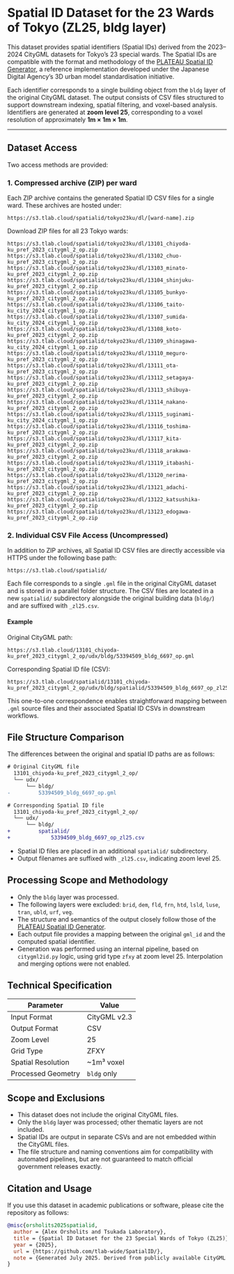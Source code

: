 # Spatial ID Dataset for the 23 Wards of Tokyo (ZL25, bldg layer)

This dataset provides spatial identifiers (Spatial IDs) derived from the 2023–2024 CityGML datasets for Tokyo’s 23 special wards. The Spatial IDs are compatible with the format and methodology of the [PLATEAU Spatial ID Generator](https://github.com/Project-PLATEAU/PLATEAU-generator-for-spatialid), a reference implementation developed under the Japanese Digital Agency’s 3D urban model standardisation initiative.

Each identifier corresponds to a single building object from the `bldg` layer of the original CityGML dataset. The output consists of CSV files structured to support downstream indexing, spatial filtering, and voxel-based analysis. Identifiers are generated at **zoom level 25**, corresponding to a voxel resolution of approximately **1m × 1m × 1m**.

---

## Dataset Access

Two access methods are provided:

### 1. Compressed archive (ZIP) per ward

Each ZIP archive contains the generated Spatial ID CSV files for a single ward. These archives are hosted under:

```text
https://s3.tlab.cloud/spatialid/tokyo23ku/dl/[ward-name].zip
```

Download ZIP files for all 23 Tokyo wards:

```text
https://s3.tlab.cloud/spatialid/tokyo23ku/dl/13101_chiyoda-ku_pref_2023_citygml_2_op.zip
https://s3.tlab.cloud/spatialid/tokyo23ku/dl/13102_chuo-ku_pref_2023_citygml_2_op.zip
https://s3.tlab.cloud/spatialid/tokyo23ku/dl/13103_minato-ku_pref_2023_citygml_2_op.zip
https://s3.tlab.cloud/spatialid/tokyo23ku/dl/13104_shinjuku-ku_pref_2023_citygml_2_op.zip
https://s3.tlab.cloud/spatialid/tokyo23ku/dl/13105_bunkyo-ku_pref_2023_citygml_2_op.zip
https://s3.tlab.cloud/spatialid/tokyo23ku/dl/13106_taito-ku_city_2024_citygml_1_op.zip
https://s3.tlab.cloud/spatialid/tokyo23ku/dl/13107_sumida-ku_city_2024_citygml_1_op.zip
https://s3.tlab.cloud/spatialid/tokyo23ku/dl/13108_koto-ku_pref_2023_citygml_2_op.zip
https://s3.tlab.cloud/spatialid/tokyo23ku/dl/13109_shinagawa-ku_city_2024_citygml_1_op.zip
https://s3.tlab.cloud/spatialid/tokyo23ku/dl/13110_meguro-ku_pref_2023_citygml_2_op.zip
https://s3.tlab.cloud/spatialid/tokyo23ku/dl/13111_ota-ku_pref_2023_citygml_2_op.zip
https://s3.tlab.cloud/spatialid/tokyo23ku/dl/13112_setagaya-ku_pref_2023_citygml_2_op.zip
https://s3.tlab.cloud/spatialid/tokyo23ku/dl/13113_shibuya-ku_pref_2023_citygml_2_op.zip
https://s3.tlab.cloud/spatialid/tokyo23ku/dl/13114_nakano-ku_pref_2023_citygml_2_op.zip
https://s3.tlab.cloud/spatialid/tokyo23ku/dl/13115_suginami-ku_city_2024_citygml_1_op.zip
https://s3.tlab.cloud/spatialid/tokyo23ku/dl/13116_toshima-ku_pref_2023_citygml_2_op.zip
https://s3.tlab.cloud/spatialid/tokyo23ku/dl/13117_kita-ku_pref_2023_citygml_2_op.zip
https://s3.tlab.cloud/spatialid/tokyo23ku/dl/13118_arakawa-ku_pref_2023_citygml_2_op.zip
https://s3.tlab.cloud/spatialid/tokyo23ku/dl/13119_itabashi-ku_pref_2023_citygml_2_op.zip
https://s3.tlab.cloud/spatialid/tokyo23ku/dl/13120_nerima-ku_pref_2023_citygml_2_op.zip
https://s3.tlab.cloud/spatialid/tokyo23ku/dl/13121_adachi-ku_pref_2023_citygml_2_op.zip
https://s3.tlab.cloud/spatialid/tokyo23ku/dl/13122_katsushika-ku_pref_2023_citygml_2_op.zip
https://s3.tlab.cloud/spatialid/tokyo23ku/dl/13123_edogawa-ku_pref_2023_citygml_2_op.zip
```

### 2. Individual CSV File Access (Uncompressed)

In addition to ZIP archives, all Spatial ID CSV files are directly accessible via HTTPS under the following base path:

```
https://s3.tlab.cloud/spatialid/
```

Each file corresponds to a single `.gml` file in the original CityGML dataset and is stored in a parallel folder structure. The CSV files are located in a new `spatialid/` subdirectory alongside the original building data (`bldg/`) and are suffixed with `_zl25.csv`.

#### Example

Original CityGML path:

```
https://s3.tlab.cloud/13101_chiyoda-ku_pref_2023_citygml_2_op/udx/bldg/53394509_bldg_6697_op.gml
```

Corresponding Spatial ID file (CSV):

```
https://s3.tlab.cloud/spatialid/13101_chiyoda-ku_pref_2023_citygml_2_op/udx/bldg/spatialid/53394509_bldg_6697_op_zl25.csv
```

This one-to-one correspondence enables straightforward mapping between `.gml` source files and their associated Spatial ID CSVs in downstream workflows.


## File Structure Comparison

The differences between the original and spatial ID paths are as follows:

```diff
# Original CityGML file
  13101_chiyoda-ku_pref_2023_citygml_2_op/
  └── udx/
      └── bldg/
-         53394509_bldg_6697_op.gml

# Corresponding Spatial ID file
  13101_chiyoda-ku_pref_2023_citygml_2_op/
  └── udx/
      └── bldg/
+         spatialid/
+             53394509_bldg_6697_op_zl25.csv
```



- Spatial ID files are placed in an additional `spatialid/` subdirectory.
- Output filenames are suffixed with `_zl25.csv`, indicating zoom level 25.



## Processing Scope and Methodology

- Only the `bldg` layer was processed.
- The following layers were excluded: `brid`, `dem`, `fld`, `frn`, `htd`, `lsld`, `luse`, `tran`, `ubld`, `urf`, `veg`.
- The structure and semantics of the output closely follow those of the [PLATEAU Spatial ID Generator](https://github.com/Project-PLATEAU/PLATEAU-generator-for-spatialid).
- Each output file provides a mapping between the original `gml_id` and the computed spatial identifier.
- Generation was performed using an internal pipeline, based on `citygml2id.py` logic, using grid type `zfxy` at zoom level 25. Interpolation and merging options were not enabled.



## Technical Specification

| Parameter            | Value        |
|----------------------|--------------|
| Input Format         | CityGML v2.3 |
| Output Format        | CSV          |
| Zoom Level           | 25           |
| Grid Type            | ZFXY         |
| Spatial Resolution   | ~1m³ voxel   |
| Processed Geometry   | `bldg` only  |



## Scope and Exclusions

- This dataset does not include the original CityGML files.
- Only the `bldg` layer was processed; other thematic layers are not included.
- Spatial IDs are output in separate CSVs and are not embedded within the CityGML files.
- The file structure and naming conventions aim for compatibility with automated pipelines, but are not guaranteed to match official government releases exactly.



## Citation and Usage

If you use this dataset in academic publications or software, please cite the repository as follows:

```bibtex
@misc{orsholits2025spatialid, 
  author = {Alex Orsholits and Tsukada Laboratory},
  title = {Spatial ID Dataset for the 23 Special Wards of Tokyo (ZL25)},
  year = {2025}, 
  url = {https://github.com/tlab-wide/SpatialID/},
  note = {Generated July 2025. Derived from publicly available CityGML data from the Project PLATEAU dataset.} 
}
```
